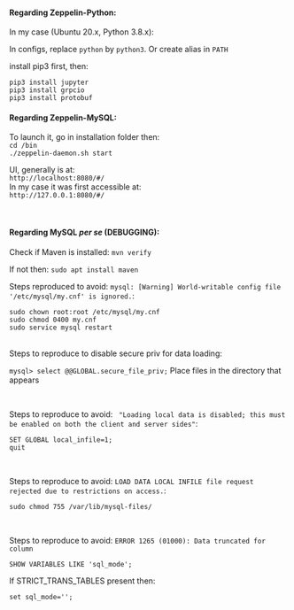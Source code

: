 

<h4> Regarding Zeppelin-Python: </h4>

In my case (Ubuntu 20.x, Python 3.8.x):

In configs, replace ```python``` by ```python3```. Or create alias in ```PATH```

install pip3 first, then:
```
pip3 install jupyter
pip3 install grpcio
pip3 install protobuf
```

<h4> Regarding Zeppelin-MySQL: </h4>

To launch it, go in installation folder then:</br>
```cd /bin``` </br>
```./zeppelin-daemon.sh start```

UI, generally is at: </br>
```http://localhost:8080/#/``` </br>
In my case it was first accessible at: </br>
```http://127.0.0.1:8080/#/```

</br>
<h4> Regarding MySQL <i>per se</i> (DEBUGGING):</h4>


Check if Maven is installed:
```mvn verify```

If not then:
```sudo apt install maven```


Steps reproduced to avoid: ```mysql: [Warning] World-writable config file '/etc/mysql/my.cnf' is ignored.```:
```
sudo chown root:root /etc/mysql/my.cnf
sudo chmod 0400 my.cnf
sudo service mysql restart
```
</br>
Steps to reproduce to disable secure priv for data loading:

```mysql> select @@GLOBAL.secure_file_priv;```
Place files in the directory that appears

</br>

Steps to reproduce to avoid: ``` "Loading local data is disabled; this must be enabled on both the client and server sides"```:
```
SET GLOBAL local_infile=1;
quit
```


</br>

Steps to reproduce to avoid: ```LOAD DATA LOCAL INFILE file request rejected due to restrictions on access.```:
```
sudo chmod 755 /var/lib/mysql-files/
```

</br>

Steps to reproduce to avoid: ```ERROR 1265 (01000): Data truncated for column```
```
SHOW VARIABLES LIKE 'sql_mode';
```
If STRICT_TRANS_TABLES present then:
```
set sql_mode='';
```
